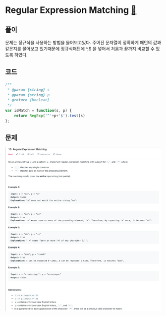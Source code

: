 # Regular Expression Matching [🔗](https://leetcode.com/problems/regular-expression-matching/)

## 풀이

문제는 정규식을 사용하는 방법을 물어보고있다. 주어진 문자열이 정확하게 패턴의 값과 같은지를 물어보고 있기때문에 정규식패턴에 ^,$ 을 넣어서 처음과 끝까지 비교할 수 있도록 하였다.

## 코드

```javascript
/**
 * @param {string} s
 * @param {string} p
 * @return {boolean}
 */
var isMatch = function(s, p) {
    return RegExp('^'+p+'$').test(s)
};
```

## 문제

![problem](/assets/regular-expression-matching.png)